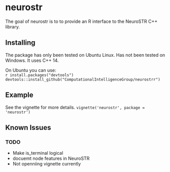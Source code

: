 # neurostr

The goal of neurostr is to to provide an R interface to the NeuroSTR C++ library.

## Installing  
The package has only been tested on Ubuntu Linux. Has not been tested on Windows. It uses C++ 14.

On Ubuntu you can use:  
`r
install.packages("devtools")
devtools::install_github("ComputationalIntelligenceGroup/neurostrr")
` 

## Example 

See the vignette for more details. `vignette('neurostr', package = 'neurostr')`

## Known Issues 

### TODO
- Make is_terminal logical  
- docuemt node features in NeuroSTR   
- Not openniing vignette currently 
